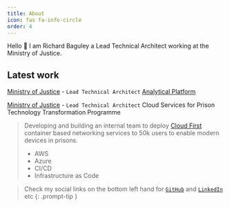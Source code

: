 ```yaml
---
title: About
icon: fas fa-info-circle
order: 4
---
```

Hello 👋
I am Richard Baguley a Lead Technical Architect working at the Ministry of Justice.

## Latest work
[Ministry of Justice](https://www.gov.uk/government/organisations/ministry-of-justice) - `Lead Technical Architect` [Analytical Platform](https://user-guidance.services.alpha.mojanalytics.xyz/about.html#about-the-analytical-platform)

[Ministry of Justice](https://www.gov.uk/government/organisations/ministry-of-justice) - `Lead Technical Architect` Cloud Services for Prison Technology Transformation Programme

> Developing and building an internal team to deploy [Cloud First](https://www.gov.uk/guidance/government-cloud-first-policy) container based networking services to 50k users to enable modern devices in prisons.
>
> - AWS
> - Azure
> - CI/CD
> - Infrastructure as Code

> Check my social links on the bottom left hand for [`GitHub`](https://github.com/bagg3rs) and [`LinkedIn`](https://uk.linkedin.com/in/rbaguley) etc 
{: .prompt-tip }
